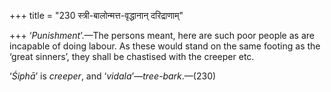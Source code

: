 +++
title = "230 स्त्री-बालोन्मत्त-वृद्धानान् दरिद्राणाम्"

+++
‘*Punishment*’.—The persons meant, here are such poor people as are
incapable of doing labour. As these would stand on the same footing as
the ‘great sinners’, they shall be chastised with the creeper etc.

‘*Śiphā*’ is *creeper*, and ‘*vidala*’—*tree-bark*.—(230)


